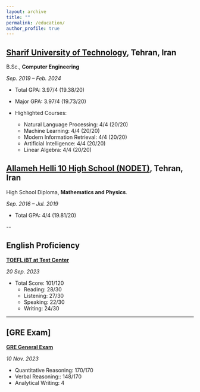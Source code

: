 ```yaml
---
layout: archive
title: ""
permalink: /education/
author_profile: true
---
```


## [**Sharif University of Technology**](https://en.sharif.edu/), Tehran, Iran

B.Sc., **Computer Engineering**

*Sep. 2019 – Feb. 2024*

- Total GPA: 3.97/4 (19.38/20)

- Major GPA: 3.97/4 (19.73/20)
  
- Highlighted Courses:

  - Natural Language Processing: 4/4 (20/20)
  - Machine Learning: 4/4 (20/20)
  - Modern Information Retrieval: 4/4 (20/20)
  - Artificial Intelligence: 4/4 (20/20)
  - Linear Algebra: 4/4 (20/20)
  

## [**Allameh Helli 10 High School (NODET)**](https://helli10.ir/), Tehran, Iran

High School Diploma, **Mathematics and Physics**.

*Sep. 2016 – Jul. 2019*

- Total GPA: 4/4 (19.81/20)

--

## **English Proficiency**

[**TOEFL iBT at Test Center**](https://www.ets.org/toefl.html)

*20 Sep. 2023*

- Total Score: 101/120
  - Reading: 28/30
  - Listening: 27/30
  - Speaking: 22/30
  - Writing: 24/30
  
---

## [**GRE Exam**]

[**GRE General Exam**](https://www.ets.org/gre.html)

*10 Nov. 2023*

- Quantitative Reasoning: 170/170
- Verbal Reasoning:: 148/170
- Analytical Writing: 4
  
